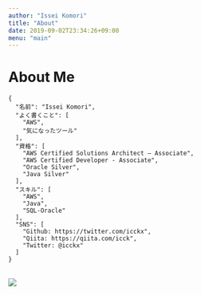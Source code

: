```yaml
---
author: "Issei Komori"
title: "About"
date: 2019-09-02T23:34:26+09:00
menu: "main"
---
```


# About Me
~~~
{
  "名前": "Issei Komori",
  "よく書くこと": [
    "AWS",
    "気になったツール"
  ],
  "資格": [
    "AWS Certified Solutions Architect – Associate",
    "AWS Certified Developer - Associate",
    "Oracle Silver",
    "Java Silver"
  ],
  "スキル": [
    "AWS",
    "Java",
    "SQL-Oracle"
  ],
  "SNS": [
    "Github: https://twitter.com/icckx",
    "Qiita: https://qiita.com/icck",
    "Twitter: @icckx"
  ]
}
~~~
<!-- 
<img src="https://www.certmetrics.com/amazon/public/badge.aspx?i=1&t=c&d=2018-04-18&ci=AWS00468072">

<img src="https://www.certmetrics.com/amazon/public/badge.aspx?i=2&t=c&d=2019-12-22&ci=AWS00468072">

-->

<br>
<img src="https://grass-graph.moshimo.works/images/icck.png">
